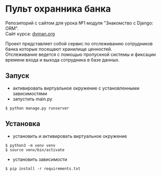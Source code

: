 **Пульт охранника банка**
==================================
Pепозиторий с сайтом для урока №1 модуля "Знакомство с Django: ORM".<br/>Cайт курса: [dvman.org](https://dvmn.org/referrals/G0VoFew47MkBSuukQR1OOSmBvVF1Pa59UXhPqzZq/)

Проект представляет собой сервис по отслеживанию сотрудников банка которые посещают хранилище ценностей.  
Отслеживание ведется с помощью пропускной системы и фиксации времени входа и выхода сотрудника в базе данных.

## Запуск
* активировать виртуальное окружение с установленными зависимостями
* запустить main.py
```console
$ python manage.py runserver
```

## Установка
* установить и активировать виртуальное окружение
```console
$ python3 -m venv venv
$ source venv/bin/activate
```
* установить зависимости
```console
$ pip install -r requirements.txt
```
